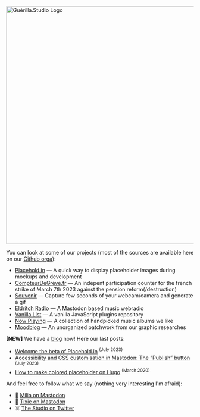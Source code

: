 <img width="640" alt="Guérilla.Studio Logo" src="https://github.com/GuerillaHQ/.github/assets/2143796/2473f38f-07d5-4589-9827-d0bd26ff773c">


You can look at some of our projects (most of the sources are available here on our [Github orga](https://github.com/GuerillaHQ)):

*   [Placehold.in](https://placehold.in) — A quick way to display placeholder images during mockups and development 
*   [CompteurDeGrève.fr](https://compteurdegreve.fr) — An indepent participation counter for the french strike of March 7th 2023 against the pension reform(/destruction)
*   [Souvenir](https://souvenir.cam) — Capture few seconds of your webcam/camera and generate a gif
*   [Eldritch Radio](https://radio.eldritch.cafe) — A Mastodon based music webradio
*   [Vanilla List](https://vanillalist.top) — A vanilla JavaScript plugins repository
*   [Now Playing](https://music.guerilla.studio) — A collection of handpicked music albums we like
*   [Moodblog](https://inspiration.guerilla.studio) — An unorganized patchwork from our graphic researches

**\[NEW\]** We have a [blog](https://guerilla.studio/blog/?from=gh-readme-guerilla) now! Here our last posts:

* [Welcome the beta of Placehold.in](https://guerilla.studio/blog/welcome-placeholdin-beta/?from=gh-readme-guerilla) <sup>(July 2023)</sup>
* [Accessibility and CSS customisation in Mastodon: The “Publish” button](https://guerilla.studio/blog/accessibility-css-customisation-mastodon-publish-button/?from=gh-readme-guerilla) <sup>(July 2023)</sup>
* [How to make colored placeholder on Hugo](https://guerilla.studio/blog/make-colored-placeholder-hugo/?from=gh-readme-guerilla) <sup>(March 2020)</sup>

And feel free to follow what we say (nothing very interesting I'm afraid):

*   🐘 [Milia on Mastodon](https://mastodon.guerilla.studio/@milia)
*   🐘 [Tixie on Mastodon](https://mastodon.guerilla.studio/@tixie)
*   ☠️ [The Studio on Twitter](https://twitter.com/GuerillaHQ)
